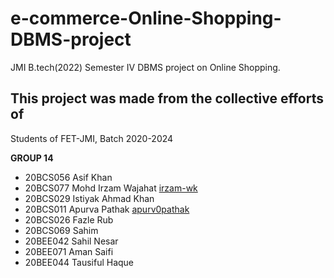 # e-commerce-Online-Shopping-DBMS-project

JMI B.tech(2022) Semester IV DBMS project on Online Shopping.

## **This project was made from the collective efforts of**

Students of FET-JMI, Batch 2020-2024

**GROUP 14**
- 20BCS056 Asif Khan
- 20BCS077 Mohd Irzam Wajahat       [irzam-wk](https://github.com/irzam-wk)
- 20BCS029 Istiyak Ahmad Khan
- 20BCS011 Apurva Pathak            [apurv0pathak](https://github.com/apurv0pathak)
- 20BCS026 Fazle Rub
- 20BCS069 Sahim
- 20BEE042 Sahil Nesar
- 20BEE071 Aman Saifi
- 20BEE044 Tausiful Haque
